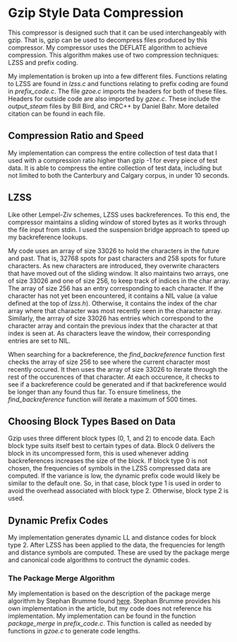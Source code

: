 # Gzip Style Data Compression

This compressor is designed such that it can be used interchangeably with gzip. That is, gzip can be used to decompress files produced by this compressor. My compressor uses the DEFLATE algorithm to achieve compression. This algorithm makes use of two compression techniques: LZSS and prefix coding.

My implementation is broken up into a few different files. Functions relating to LZSS are found in *lzss.c* and functions relating to prefix coding are found in *prefix_code.c*. The file *gzoe.c* imports the headers for both of these files. Headers for outside code are also imported by *gzoe.c*. These include the *output_steam* files by Bill Bird, and CRC++ by Daniel Bahr. More detailed citation can be found in each file.

## Compression Ratio and Speed

My implementation can compress the entire collection of test data that I used with a compression ratio higher than gzip -1 for every piece of test data. It is able to compress the entire collection of test data, including but not limited to both the Canterbury and Calgary corpus, in under 10 seconds.

## LZSS

Like other Lempel-Ziv schemes, LZSS uses backreferences. To this end, the compressor maintains a sliding window of stored bytes as it works through the file input from stdin. I used the suspension bridge approach to speed up my backreference lookups.

My code uses an array of size 33026 to hold the characters in the future and past. That is, 32768 spots for past characters and 258 spots for future characters. As new characters are introduced, they overwrite characters that have moved out of the sliding window. It also maintains two arrays, one of size 33026 and one of size 256, to keep track of indices in the char array. The array of size 256 has an entry corresponding to each character. If the character has not yet been encountered, it contains a NIL value (a value defined at the top of *lzss.h*). Otherwise, it contains the index of the char array where that character was most recently seen in the character array. Similarly, the arrray of size 33026 has entries which correspond to the character array and contain the previous index that the character at that index is seen at. As characters leave the window, their corresponding entries are set to NIL.

When searching for a backreference, the *find_backreference* function first checks the array of size 256 to see where the current character most recently occured. It then uses the array of size 33026 to iterate through the rest of the occurences of that character. At each occurence, it checks to see if a backreference could be generated and if that backreference would be longer than any found thus far. To ensure timeliness, the *find_backreference* function will iterate a maximum of 500 times. 

## Choosing Block Types Based on Data

Gzip uses three different block types (0, 1, and 2) to encode data. Each block type suits itself best to certain types of data. Block 0 delivers the block in its uncompressed form, this is used whenever adding backreferences increases the size of the block. If block type 0 is not chosen, the frequencies of symbols in the LZSS compressed data are computed. If the variance is low, the dynamic prefix code would likely be similar to the default one. So, in that case, block type 1 is used in order to avoid the overhead associated with block type 2. Otherwise, block type 2 is used.

## Dynamic Prefix Codes

My implementation generates dynamic LL and distance codes for block type 2. After LZSS has been applied to the data, the frequencies for length and distance symbols are computed. These are used by the package merge and canonical code algorithms to contruct the dynamic codes.

### The Package Merge Algorithm

My implementation is based on the description of the package merge algorithm by Stephan Brumme found [here](https://create.stephan-brumme.com/length-limited-prefix-codes/). Stephan Brumme provides his own implementation in the article, but my code does not reference his implementation. My implementation can be found in the function *package_merge* in *prefix_code.c*. This function is called as needed by functions in *gzoe.c* to generate code lengths.
